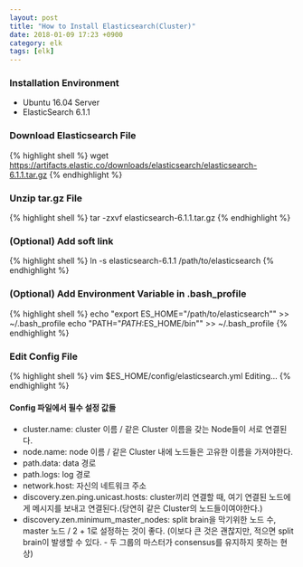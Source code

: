 ```yaml
---
layout: post
title: "How to Install Elasticsearch(Cluster)"
date: 2018-01-09 17:23 +0900
category: elk
tags: [elk]
---
```


### Installation Environment
* Ubuntu 16.04 Server
* ElasticSearch 6.1.1

### Download Elasticsearch File
{% highlight shell %}
wget https://artifacts.elastic.co/downloads/elasticsearch/elasticsearch-6.1.1.tar.gz
{% endhighlight %}

### Unzip tar.gz File
{% highlight shell %}
tar -zxvf elasticsearch-6.1.1.tar.gz
{% endhighlight %}

### (Optional) Add soft link 
{% highlight shell %}
ln -s elasticsearch-6.1.1 /path/to/elasticsearch
{% endhighlight %}

### (Optional) Add Environment Variable in .bash_profile 
{% highlight shell %}
echo "export ES_HOME=\"/path/to/elasticsearch\"" >> ~/.bash_profile
echo "PATH=\"$PATH:$ES_HOME/bin\"" >> ~/.bash_profile
{% endhighlight %}

### Edit Config File
{% highlight shell %}
vim $ES_HOME/config/elasticsearch.yml
Editing...
{% endhighlight %}

#### Config 파일에서 필수 설정 값들
* cluster.name: cluster 이름 / 같은 Cluster 이름을 갖는 Node들이 서로 연결된다.
* node.name: node 이름 / 같은 Cluster 내에 노드들은 고유한 이름을 가져야한다.
* path.data: data 경로
* path.logs: log 경로
* network.host: 자신의 네트워크 주소
* discovery.zen.ping.unicast.hosts: cluster끼리 연결할 때, 여기 연결된 노드에게 메시지를 보내고 연결된다.(당연히 같은 Cluster의 노드들이여야한다.)
* discovery.zen.minimum_master_nodes: split brain을 막기위한 노드 수, master 노드 / 2 + 1로 설정하는 것이 좋다. (이보다 큰 것은 괜찮지만, 적으면 split brain이 발생할 수 있다. - 두 그룹의 마스터가 consensus를 유지하지 못하는 현상)